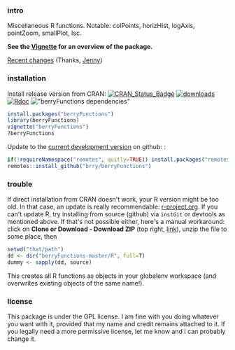### intro

Miscellaneous R functions. Notable: colPoints, horizHist, logAxis, pointZoom, smallPlot, lsc.

**See the [Vignette](https://cran.r-project.org/package=berryFunctions/vignettes/berryFunctions.html) for an overview of the package.**

[Recent changes](http://starlogs.net/#brry/berryFunctions) (Thanks, [Jenny](https://happygitwithr.com/comic-relief.html))


### installation
Install release version from CRAN:
[![CRAN_Status_Badge](https://www.r-pkg.org/badges/version-last-release/berryFunctions)](https://cran.r-project.org/package=berryFunctions) 
[![downloads](https://cranlogs.r-pkg.org/badges/berryFunctions)](https://www.r-pkg.org/services)
[![Rdoc](https://www.rdocumentation.org/badges/version/berryFunctions)](https://www.rdocumentation.org/packages/berryFunctions)
!["berryFunctions dependencies"](https://tinyverse.netlify.com/badge/berryFunctions)


```R
install.packages("berryFunctions")
library(berryFunctions)
vignette("berryFunctions")
?berryFunctions
```

Update to the [current development version](https://github.com/brry/berryFunctions/blob/master/DESCRIPTION#L4-L5) 
on github:
:
```R
if(!requireNamespace("remotes", quitly=TRUE)) install.packages("remotes")
remotes::install_github("brry/berryFunctions")
```

### trouble

If direct installation from CRAN doesn't work, your R version might be too old. In that case, an update is really recommendable: [r-project.org](https://www.r-project.org/). If you can't update R, try installing from source (github) via `instGit` or devtools as mentioned above. If that's not possible either, here's a manual workaround:
click on **Clone or Download - Download ZIP** (top right, [link](https://github.com/brry/berryFunctions/archive/refs/heads/master.zip)), unzip the file to some place, then
```R
setwd("that/path")
dd <- dir("berryFunctions-master/R", full=T)
dummy <- sapply(dd, source)
```
This creates all R functions as objects in your globalenv workspace (and overwrites existing objects of the same name!).

### license

This package is under the GPL license.
I am fine with you doing whatever you want with it, provided that my name and credit remains attached to it.
If you legally need a more permissive license, let me know and I can probably change it.

